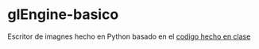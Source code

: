 # glEngine-basico
Escritor de imagnes hecho en Python basado en el [codigo hecho en clase](https://github.com/churly92/Engine3D_2022)

